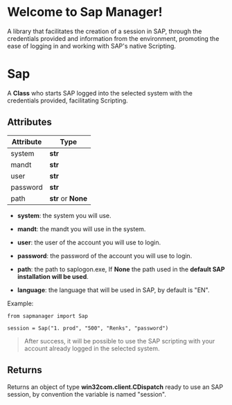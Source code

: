 
# Welcome to Sap Manager!

A library that facilitates the creation of a session in SAP, through the credentials provided and information from the environment, promoting the ease of logging in and working with SAP's native Scripting.

# Sap

A **Class** who starts SAP logged into the selected system with the credentials provided, facilitating Scripting.

## Attributes

| Attribute | Type |
| -------- | ------------------ |
| system | **str** |
| mandt | **str** |
| user | **str** |
| password | **str** |
| path | **str** or **None**|

- **system**: the system you will use.

- **mandt**: the mandt you will use in the system.

- **user**: the user of the account you will use to login.

- **password**: the password of the account you will use to login.

- **path**: the path to saplogon.exe, If **None** the path used in the **default SAP installation will be used**.

- **language**: the language that will be used in SAP, by default is "EN".

Example:
```
from sapmanager import Sap

session = Sap("1. prod", "500", "Renks", "password")
```
>After success, it will be possible to use the SAP scripting with your account already logged in the selected system.


## Returns

Returns an object of type **win32com.client.CDispatch** ready to use an SAP session, by convention the variable is named "session".